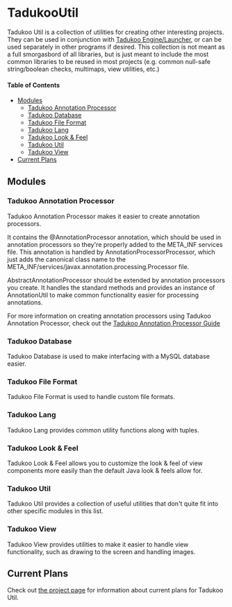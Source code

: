 # TadukooUtil
Tadukoo Util is a collection of utilities for creating other interesting projects. They can be used in conjunction with 
[Tadukoo Engine/Launcher](https://tadukooverse.github.io/projects/TadukooEngine.html), or can be used separately in other 
programs if desired. This collection is not meant as a full smorgasbord of all libraries, but is just meant to include 
the most common libraries to be reused in most projects (e.g. common null-safe string/boolean checks, multimaps, 
view utilities, etc.)

#### Table of Contents
* [Modules](#modules)
	* [Tadukoo Annotation Processor](#tadukoo-annotation-processor)
	* [Tadukoo Database](#tadukoo-database)
	* [Tadukoo File Format](#tadukoo-file-format)
	* [Tadukoo Lang](#tadukoo-lang)
	* [Tadukoo Look & Feel](#tadukoo-look--feel)
	* [Tadukoo Util](#tadukoo-util)
	* [Tadukoo View](#tadukoo-view)
* [Current Plans](#current-plans)

## Modules

### Tadukoo Annotation Processor
Tadukoo Annotation Processor makes it easier to create annotation processors.

It contains the @AnnotationProcessor annotation, which should be used in annotation processors so they're properly added 
to the META_INF services file. This annotation is handled by AnnotationProcessorProcessor, which just adds the canonical 
class name to the META_INF/services/javax.annotation.processing.Processor file.

AbstractAnnotationProcessor should be extended by annotation processors you create. It handles the standard methods and 
provides an instance of AnnotationUtil to make common functionality easier for processing annotations.

For more information on creating annotation processors using Tadukoo Annotation Processor, check out the 
[Tadukoo Annotation Processor Guide](https://tadukooverse.github.io/guides/tadukoo-annotation-processor.html)

### Tadukoo Database
Tadukoo Database is used to make interfacing with a MySQL database easier.

### Tadukoo File Format
Tadukoo File Format is used to handle custom file formats.

### Tadukoo Lang
Tadukoo Lang provides common utility functions along with tuples.

### Tadukoo Look & Feel
Tadukoo Look & Feel allows you to customize the look & feel of view components more easily than the default Java look & feels allow for.

### Tadukoo Util
Tadukoo Util provides a collection of useful utilities that don't quite fit into other specific modules in this list.

### Tadukoo View
Tadukoo View provides utilities to make it easier to handle view functionality, such as drawing to the screen and handling images.

## Current Plans
Check out [the project page](https://tadukooverse.github.io/projects/TadukooUtil.html) for information about current plans for Tadukoo Util.
